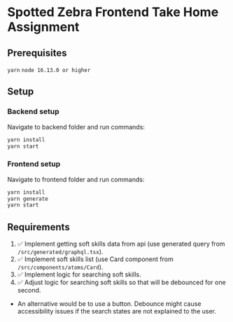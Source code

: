 # Spotted Zebra Frontend Take Home Assignment

## Prerequisites

`yarn`
`node 16.13.0 or higher`

## Setup

### Backend setup

Navigate to backend folder and run commands:

```bash
yarn install
yarn start
```

### Frontend setup

Navigate to frontend folder and run commands:

```bash
yarn install
yarn generate
yarn start
```

## Requirements

1. ✅ Implement getting soft skills data from api (use generated query from `/src/generated/graphql.tsx`).
2. ✅ Implement soft skills list (use Card component from `/src/components/atoms/Card`).
3. ✅ Implement logic for searching soft skills.
4. ✅ Adjust logic for searching soft skills so that will be debounced for one second.

- An alternative would be to use a button. Debounce might cause accessibility issues if the search states are not explained to the user.
